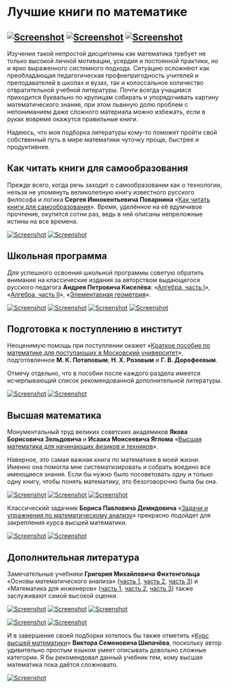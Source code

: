 # Лучшие книги по математике

[![Screenshot](../../../data/tags/math/tag_math.png)](../../../data/tags/math)
[![Screenshot](../../../data/tags/education/tag_education.png)](../../../data/tags/education)
[![Screenshot](../../../data/tags/good/tag_good.png)](../../../data/tags/good)
-----

Изучение такой непростой дисциплины как математика требует не только высокой личной мотивации, усердия и постоянной практики, но и ярко выраженного системного подхода. Ситуацию осложняют как преобладающая педагогическая профнепригодность учителей и преподавателей в школах и вузах, так и колоссальное количество отвратительной учебной литературы. Почти всегда учащимся приходится буквально по крупицам собирать и упорядочивать картину математического знания, при этом львиную долю проблем с непониманием даже сложного материала можно избежать, если в руках вовремя окажутся правильные книги.

Надеюсь, что моя подборка литературы кому-то поможет пройти свой собственный путь в мире математики чуточку проще, быстрее и продуктивнее.

## Как читать книги для самообразования

Прежде всего, когда речь заходит о самообразовании как о технологии, нельзя не упомянуть великолепную книгу известного русского философа и логика **Сергея Иннокентьевича Поварнина** «[Как читать книги для самообразования](https://github.com/apscrap/data-01/blob/main/2025-06-08-math-for-beginners/files/povarnin_reading_books.7z)». Время, уделённое на её вдумчивое прочтение, окупится сотни раз, ведь в ней описаны непреложные истины на все времена.

[![Screenshot](https://github.com/apscrap/data-01/blob/main/2025-06-08-math-for-beginners/pic/povarnin_mini.jpg)](https://github.com/apscrap/data-01/blob/main/2025-06-08-math-for-beginners/pic/povarnin.jpg)
[![Screenshot](https://github.com/apscrap/data-01/blob/main/2025-06-08-math-for-beginners/pic/povarnin_reading_books_mini.jpg)](https://github.com/apscrap/data-01/blob/main/2025-06-08-math-for-beginners/pic/povarnin_reading_books.jpg)

## Школьная программа

Для успешного освоения школьной программы советую обратить внимание на классические издания за авторством выдающегося русского педагога **Андрея Петровича Киселёва**: «[Алгебра, часть I](https://github.com/apscrap/data-01/blob/main/2025-06-08-math-for-beginners/files/kiselev_algebra_1.7z)», «[Алгебра, часть II](https://github.com/apscrap/data-01/blob/main/2025-06-08-math-for-beginners/files/kiselev_algebra_2.7z)», «[Элементарная геометрия](https://github.com/apscrap/data-01/blob/main/2025-06-08-math-for-beginners/files/kiselev_geometry.7z)».

[![Screenshot](https://github.com/apscrap/data-01/blob/main/2025-06-08-math-for-beginners/pic/kiselev_mini.jpg)](https://github.com/apscrap/data-01/blob/main/2025-06-08-math-for-beginners/pic/kiselev.jpg)
[![Screenshot](https://github.com/apscrap/data-01/blob/main/2025-06-08-math-for-beginners/pic/kiselev_algebra_1_mini.jpg)](https://github.com/apscrap/data-01/blob/main/2025-06-08-math-for-beginners/pic/kiselev_algebra_1.jpg)
[![Screenshot](https://github.com/apscrap/data-01/blob/main/2025-06-08-math-for-beginners/pic/kiselev_algebra_2_mini.jpg)](https://github.com/apscrap/data-01/blob/main/2025-06-08-math-for-beginners/pic/kiselev_algebra_2.jpg)
[![Screenshot](https://github.com/apscrap/data-01/blob/main/2025-06-08-math-for-beginners/pic/kiselev_geometry_mini.jpg)](https://github.com/apscrap/data-01/blob/main/2025-06-08-math-for-beginners/pic/kiselev_geometry.jpg)

## Подготовка к поступлению в институт

Неоценимую помощь при поступлении окажет «[Краткое пособие по математике для поступающих в Московский университет](https://github.com/apscrap/data-01/blob/main/2025-06-08-math-for-beginners/files/potapov_rozov_dorofeev_math_mgu.7z)», подготовленное **М. К. Потаповым**, **Н. Х. Розовым** и **Г. В. Дорофеевым**.

Отмечу отдельно, что в пособии после каждого раздела имеется исчерпывающий список рекомендованной дополнительной литературы.

[![Screenshot](https://github.com/apscrap/data-01/blob/main/2025-06-08-math-for-beginners/pic/potapov_mini.jpg)](https://github.com/apscrap/data-01/blob/main/2025-06-08-math-for-beginners/pic/potapov.jpg)
[![Screenshot](https://github.com/apscrap/data-01/blob/main/2025-06-08-math-for-beginners/pic/potapov_rozov_dorofeev_math_mgu_mini.jpg)](https://github.com/apscrap/data-01/blob/main/2025-06-08-math-for-beginners/pic/potapov_rozov_dorofeev_math_mgu.jpg)

## Высшая математика

Монументальный труд великих советских академиков **Якова Борисовича Зельдовича** и **Исаака Моисеевича Яглома** «[Высшая математика для начинающих физиков и техников](https://github.com/apscrap/data-01/blob/main/2025-06-08-math-for-beginners/files/zeldovich_yaglom_math.7z)».

Наверное, это самая важная книга по математике в моей жизни. Именно она помогла мне систематизировать и собрать воедино все имеющиеся знания. Если бы нужно было посоветовать одну и только одну книгу, чтобы понять математику, это безоговорочно была бы она.

[![Screenshot](https://github.com/apscrap/data-01/blob/main/2025-06-08-math-for-beginners/pic/zeldovich_mini.jpg)](https://github.com/apscrap/data-01/blob/main/2025-06-08-math-for-beginners/pic/zeldovich.jpg)
[![Screenshot](https://github.com/apscrap/data-01/blob/main/2025-06-08-math-for-beginners/pic/yaglom_mini.jpg)](https://github.com/apscrap/data-01/blob/main/2025-06-08-math-for-beginners/pic/yaglom.jpg)
[![Screenshot](https://github.com/apscrap/data-01/blob/main/2025-06-08-math-for-beginners/pic/zeldovich_yaglom_math_mini.jpg)](https://github.com/apscrap/data-01/blob/main/2025-06-08-math-for-beginners/pic/zeldovich_yaglom_math.jpg)

Классический задачник **Бориса Павловича Демидовича** «[Задачи и упражнения по математическому анализу](https://github.com/apscrap/data-01/blob/main/2025-06-08-math-for-beginners/files/demidovich_calculus.7z)» прекрасно подойдет для закрепления курса высшей математики.

[![Screenshot](https://github.com/apscrap/data-01/blob/main/2025-06-08-math-for-beginners/pic/demidovich_mini.jpg)](https://github.com/apscrap/data-01/blob/main/2025-06-08-math-for-beginners/pic/demidovich.jpg)
[![Screenshot](https://github.com/apscrap/data-01/blob/main/2025-06-08-math-for-beginners/pic/demidovich_calculus_mini.jpg)](https://github.com/apscrap/data-01/blob/main/2025-06-08-math-for-beginners/pic/demidovich_calculus.jpg)

## Дополнительная литература

Замечательные учебники **Григория Михайловича Фихтенгольца** «Основы математического анализа» ([часть 1](https://github.com/apscrap/data-01/blob/main/2025-06-08-math-for-beginners/files/fiсhtenholz_calculus.7z.001), [часть 2](https://github.com/apscrap/data-01/blob/main/2025-06-08-math-for-beginners/files/fiсhtenholz_calculus.7z.002), [часть 3](https://github.com/apscrap/data-01/blob/main/2025-06-08-math-for-beginners/files/fiсhtenholz_calculus.7z.003)) и «Математика для инженеров» ([часть 1](https://github.com/apscrap/data-01/blob/main/2025-06-08-math-for-beginners/files/fiсhtenholz_eng.7z.001), [часть 2](https://github.com/apscrap/data-01/blob/main/2025-06-08-math-for-beginners/files/fiсhtenholz_eng.7z.002), [часть 3](https://github.com/apscrap/data-01/blob/main/2025-06-08-math-for-beginners/files/fiсhtenholz_eng.7z.003)) также заслуживают самой высокой оценки.

[![Screenshot](https://github.com/apscrap/data-01/blob/main/2025-06-08-math-for-beginners/pic/fiсhtenholz_mini.jpg)](https://github.com/apscrap/data-01/blob/main/2025-06-08-math-for-beginners/pic/fiсhtenholz.jpg)
[![Screenshot](https://github.com/apscrap/data-01/blob/main/2025-06-08-math-for-beginners/pic/fiсhtenholz_calculus_1_mini.jpg)](https://github.com/apscrap/data-01/blob/main/2025-06-08-math-for-beginners/pic/fiсhtenholz_calculus_1.jpg)
[![Screenshot](https://github.com/apscrap/data-01/blob/main/2025-06-08-math-for-beginners/pic/fiсhtenholz_calculus_2_mini.jpg)](https://github.com/apscrap/data-01/blob/main/2025-06-08-math-for-beginners/pic/fiсhtenholz_calculus_2.jpg)

[![Screenshot](https://github.com/apscrap/data-01/blob/main/2025-06-08-math-for-beginners/pic/fiсhtenholz_eng_1_mini.jpg)](https://github.com/apscrap/data-01/blob/main/2025-06-08-math-for-beginners/pic/fiсhtenholz_eng_1.jpg)
[![Screenshot](https://github.com/apscrap/data-01/blob/main/2025-06-08-math-for-beginners/pic/fiсhtenholz_eng_2_mini.jpg)](https://github.com/apscrap/data-01/blob/main/2025-06-08-math-for-beginners/pic/fiсhtenholz_eng_2.jpg)

И в завершение своей подборки хотелось бы также отметить «[Курс высшей математики](https://github.com/apscrap/data-01/blob/main/2025-06-08-math-for-beginners/files/shipachev_math.7z)» **Виктора Семеновича Шипачёва**, поскольку автор удивительно простым языком умеет описывать довольно сложные категории. Я бы рекомендовал данный учебник тем, кому высшая математика пока даётся сложновато.

[![Screenshot](https://github.com/apscrap/data-01/blob/main/2025-06-08-math-for-beginners/pic/shipachev_math_mini.jpg)](https://github.com/apscrap/data-01/blob/main/2025-06-08-math-for-beginners/pic/shipachev_math.jpg)
